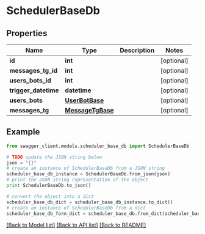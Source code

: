 # SchedulerBaseDb


## Properties

Name | Type | Description | Notes
------------ | ------------- | ------------- | -------------
**id** | **int** |  | [optional] 
**messages_tg_id** | **int** |  | [optional] 
**users_bots_id** | **int** |  | [optional] 
**trigger_datetime** | **datetime** |  | [optional] 
**users_bots** | [**UserBotBase**](UserBotBase.md) |  | [optional] 
**messages_tg** | [**MessageTgBase**](MessageTgBase.md) |  | [optional] 

## Example

```python
from swagger_client.models.scheduler_base_db import SchedulerBaseDb

# TODO update the JSON string below
json = "{}"
# create an instance of SchedulerBaseDb from a JSON string
scheduler_base_db_instance = SchedulerBaseDb.from_json(json)
# print the JSON string representation of the object
print SchedulerBaseDb.to_json()

# convert the object into a dict
scheduler_base_db_dict = scheduler_base_db_instance.to_dict()
# create an instance of SchedulerBaseDb from a dict
scheduler_base_db_form_dict = scheduler_base_db.from_dict(scheduler_base_db_dict)
```
[[Back to Model list]](../README.md#documentation-for-models) [[Back to API list]](../README.md#documentation-for-api-endpoints) [[Back to README]](../README.md)


